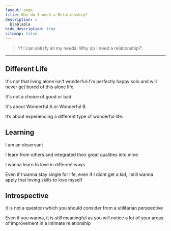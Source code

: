 ```yaml
---
layout: page
title: Why do I need a Relationship?
description: >
  blablabla
hide_description: true
sitemap: false
---
```


> 'If I can satisfy all my needs, Why do I need a relationship?'.

---

## Different Life

It's not that living alone isn't wonderful-l'm perfectly happy solo and will never get bored of this alone life.

It's not a choice of good or bad.

It's about Wonderful A or Wonderful B.

It’s about experiencing a different type of wonderful life.

## Learning

I am an observant

I learn from others and integrated their great qualities into mine

I wanna learn to love in different ways

Even if I wanna stay single for life, even if I didnt get a kid, I still wanna apply that loving skills to love myself

## Introspective

It is not a question which you should consider from a utilitarian perspective

Even if you wanna, it is still meaningful as you will notice a lot of your areas of improvement in a intimate relationship
